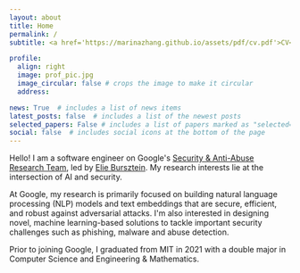 ```yaml
---
layout: about
title: Home
permalink: /
subtitle: <a href='https://marinazhang.github.io/assets/pdf/cv.pdf'>CV</a> /  <a href='https://www.linkedin.com/in/marina-zhang'>LinkedIn</a> / <a href='https://scholar.google.com/citations?user=V9ehnpwAAAAJ&hl=en'>Google Scholar</a> / <a href='https://github.com/MarinaZhang'>GitHub</a>

profile:
  align: right
  image: prof_pic.jpg
  image_circular: false # crops the image to make it circular
  address:

news: True  # includes a list of news items
latest_posts: false  # includes a list of the newest posts
selected_papers: False # includes a list of papers marked as "selected={true}"
social: false  # includes social icons at the bottom of the page
---
```

Hello! I am a software engineer on Google's [Security & Anti-Abuse Research Team](https://research.google/teams/security-privacy-abuse/), led by [Elie Bursztein](https://elie.net/). My research interests lie at the intersection of AI and security.

At Google, my research is primarily focused on building natural language processing (NLP) models and text embeddings that are secure, efficient, and robust against adversarial attacks. I'm also interested in designing novel, machine learning-based solutions to tackle important security challenges such as phishing, malware and abuse detection.

Prior to joining Google, I graduated from MIT in 2021 with a double major in Computer Science and Engineering & Mathematics.

<!-- 
My research is primarily focused on building adversarially robust deep learning models and developing novel machine learning-based solutions to security problems. Several projects I’ve worked on over the last few years include: building robust and scalable text embeddings using deep similarity learning, clustering and classifying spam/phishing/malware campaigns across Google products, malicious URL detection for end-to-end encrypted environments, and side channel attacks on cryptographic hardware. More recently, I’ve been interested in investigating the security vulnerabilities and trustworthiness of LLMs, as well as the potential applications of LLMs to long-standing security and privacy problems. -->
<!-- 
Email: <a href='mailto:marinazh@google.com'>marinazh@google.com</a>  -->


